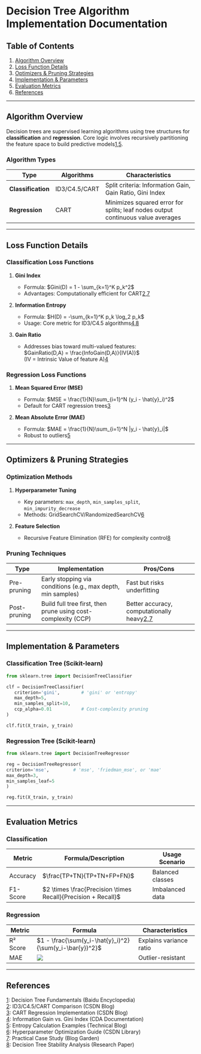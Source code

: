 # Decision Tree Algorithm Implementation Documentation

## Table of Contents
1. [Algorithm Overview](#algorithm-overview)  
2. [Loss Function Details](#loss-function-details)  
3. [Optimizers & Pruning Strategies](#optimizers--pruning-strategies)  
4. [Implementation & Parameters](#implementation--parameters)  
5. [Evaluation Metrics](#evaluation-metrics)  
6. [References](#references)  

---

## Algorithm Overview
Decision trees are supervised learning algorithms using tree structures for **classification** and **regression**. Core logic involves recursively partitioning the feature space to build predictive models[1,5](@ref).

### Algorithm Types
| Type              | Algorithms       | Characteristics                                                                 |
|-------------------|------------------|---------------------------------------------------------------------------------|
| **Classification** | ID3/C4.5/CART    | Split criteria: Information Gain, Gain Ratio, Gini Index                        |
| **Regression**      | CART             | Minimizes squared error for splits; leaf nodes output continuous value averages |

---

## Loss Function Details
### Classification Loss Functions
1. **Gini Index**  
   - Formula: $Gini(D) = 1 - \sum_{k=1}^K p_k^2$  
   - Advantages: Computationally efficient for CART[2,7](@ref)

2. **Information Entropy**  
   - Formula: $H(D) = -\sum_{k=1}^K p_k \log_2 p_k$  
   - Usage: Core metric for ID3/C4.5 algorithms[4,8](@ref)

3. **Gain Ratio**  
   - Addresses bias toward multi-valued features:  
     $GainRatio(D,A) = \frac{InfoGain(D,A)}{IV(A)}$  
     (IV = Intrinsic Value of feature A)[4](@ref)

### Regression Loss Functions
1. **Mean Squared Error (MSE)**  
   - Formula: $MSE = \frac{1}{N}\sum_{i=1}^N (y_i - \hat{y}_i)^2$  
   - Default for CART regression trees[3](@ref)

2. **Mean Absolute Error (MAE)**  
   - Formula: $MAE = \frac{1}{N}\sum_{i=1}^N |y_i - \hat{y}_i|$  
   - Robust to outliers[5](@ref)

---

## Optimizers & Pruning Strategies
### Optimization Methods
1. **Hyperparameter Tuning**  
   - Key parameters: `max_depth`, `min_samples_split`, `min_impurity_decrease`  
   - Methods: GridSearchCV/RandomizedSearchCV[6](@ref)

2. **Feature Selection**  
   - Recursive Feature Elimination (RFE) for complexity control[8](@ref)

### Pruning Techniques
| Type       | Implementation                                                                 | Pros/Cons                     |
|------------|--------------------------------------------------------------------------------|-------------------------------|
| Pre-pruning| Early stopping via conditions (e.g., max depth, min samples)                  | Fast but risks underfitting   |
| Post-pruning| Build full tree first, then prune using cost-complexity (CCP)                  | Better accuracy, computationally heavy[2,7](@ref) |

---

## Implementation & Parameters
### Classification Tree (Scikit-learn)


```python
from sklearn.tree import DecisionTreeClassifier

clf = DecisionTreeClassifier(
   criterion='gini',        # 'gini' or 'entropy'
   max_depth=5,
   min_samples_split=10,
   ccp_alpha=0.01           # Cost-complexity pruning
)

clf.fit(X_train, y_train)
```



### Regression Tree (Scikit-learn)

 

```python
from sklearn.tree import DecisionTreeRegressor

reg = DecisionTreeRegressor(
criterion='mse',         # 'mse', 'friedman_mse', or 'mae'
max_depth=3,
min_samples_leaf=5
)

reg.fit(X_train, y_train)
```


---

## Evaluation Metrics
### Classification
| Metric       | Formula/Description                                  | Usage Scenario         |
|--------------|------------------------------------------------------|------------------------|
| Accuracy     | $\frac{TP+TN}{TP+TN+FP+FN}$                         | Balanced classes       |
| F1-Score     | $2 \times \frac{Precision \times Recall}{Precision + Recall}$ | Imbalanced data |

### Regression
| Metric       | Formula                                  | Characteristics         |
|--------------|------------------------------------------|-------------------------|
| R² Score     | $1 - \frac{\sum(y_i-\hat{y}_i)^2}{\sum(y_i-\bar{y})^2}$ | Explains variance ratio |
| MAE          | ![](https://latex.codecogs.com/png.image?%5Cinline%20%5Cdpi%7B110%7D%5Cfrac%7B1%7D%7BN%7D%5Csum%7Cy_i-%5Chat%7By%7D_i%7C)     | Outlier-resistant       |

---

## References
[1](@ref): Decision Tree Fundamentals (Baidu Encyclopedia)  
[2](@ref): ID3/C4.5/CART Comparison (CSDN Blog)  
[3](@ref): CART Regression Implementation (CSDN Blog)  
[4](@ref): Information Gain vs. Gini Index (CDA Documentation)  
[5](@ref): Entropy Calculation Examples (Technical Blog)  
[6](@ref): Hyperparameter Optimization Guide (CSDN Library)  
[7](@ref): Practical Case Study (Blog Garden)  
[8](@ref): Decision Tree Stability Analysis (Research Paper)
